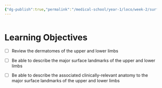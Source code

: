 ```yaml
---
{"dg-publish":true,"permalink":"/medical-school/year-1/loco/week-2/surface-anatomy/","tags":["loco"]}
---
```


```table-of-contents
```
# Learning Objectives
- [ ] Review the dermatomes of the upper and lower limbs
- [ ] Be able to describe the major surface landmarks of the upper and lower limbs
- [ ] Be able to describe the associated clinically-relevant anatomy to the major surface landmarks of the upper and lower limbs

